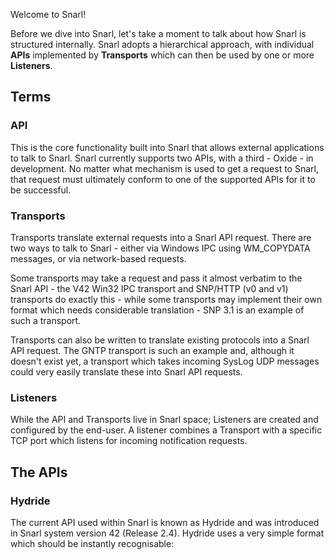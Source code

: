 
Welcome to Snarl!

Before we dive into Snarl, let's take a moment to talk about how Snarl is structured internally.  Snarl adopts a hierarchical approach, with individual **APIs** implemented by **Transports** which can then be used by one or more **Listeners**.

## Terms

### API

This is the core functionality built into Snarl that allows external applications to talk to Snarl.  Snarl currently supports two APIs, with a third - Oxide - in development.  No matter what mechanism is used to get a request to Snarl, that request must ultimately conform to one of the supported APIs for it to be successful.

### Transports

Transports translate external requests into a Snarl API request.  There are two ways to talk to Snarl - either via Windows IPC using WM_COPYDATA messages, or via network-based requests.

Some transports may take a request and pass it almost verbatim to the Snarl API - the V42 Win32 IPC transport and SNP/HTTP (v0 and v1) transports do exactly this - while some transports may implement their own format which needs considerable translation - SNP 3.1 is an example of such a transport.

Transports can also be written to translate existing protocols into a Snarl API request.  The GNTP transport is such an example and, although it doesn't exist yet, a transport which takes incoming SysLog UDP messages could very easily translate these into Snarl API requests.

### Listeners

While the API and Transports live in Snarl space; Listeners are created and configured by the end-user.  A listener combines a Transport with a specific TCP port which listens for incoming notification requests.

## The APIs

### Hydride

The current API used within Snarl is known as Hydride and was introduced in Snarl system version 42 (Release 2.4).  Hydride uses a very simple format which should be instantly recognisable:














